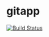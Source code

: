 # gitapp
[![Build Status](https://dev.azure.com/dagdeg-ps/AgileProject/_apis/build/status/DevOpsAZ-400.gitapp?branchName=master)](https://dev.azure.com/dagdeg-ps/AgileProject/_build/latest?definitionId=3&branchName=master)
